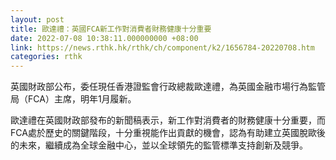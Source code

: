 ```yaml
---
layout: post
title: 歐達禮：英國FCA新工作對消費者財務健康十分重要
date: 2022-07-08 10:38:11.000000000 +08:00
link: https://news.rthk.hk/rthk/ch/component/k2/1656784-20220708.htm
categories: rthk
---
```


英國財政部公布，委任現任香港證監會行政總裁歐達禮，為英國金融市場行為監管局（FCA）主席，明年1月履新。

歐達禮在英國財政部發布的新聞稿表示，新工作對消費者的財務健康十分重要，而FCA處於歷史的關鍵階段，十分重視能作出貢獻的機會，認為有助建立英國脫歐後的未來，繼續成為全球金融中心，並以全球領先的監管標準支持創新及競爭。
